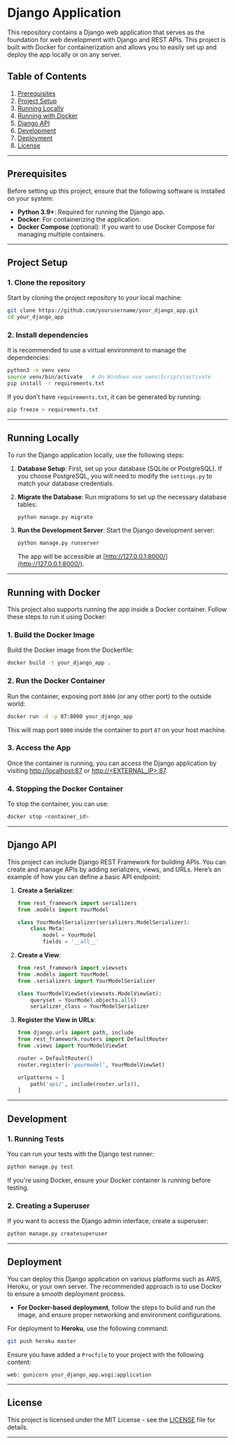 
# Django Application

This repository contains a Django web application that serves as the foundation for web development with Django and REST APIs. This project is built with Docker for containerization and allows you to easily set up and deploy the app locally or on any server.

## Table of Contents
1. [Prerequisites](#prerequisites)
2. [Project Setup](#project-setup)
3. [Running Locally](#running-locally)
4. [Running with Docker](#running-with-docker)
5. [Django API](#django-api)
6. [Development](#development)
7. [Deployment](#deployment)
8. [License](#license)

---

## Prerequisites

Before setting up this project, ensure that the following software is installed on your system:

- **Python 3.9+**: Required for running the Django app.
- **Docker**: For containerizing the application.
- **Docker Compose** (optional): If you want to use Docker Compose for managing multiple containers.

---

## Project Setup

### 1. Clone the repository

Start by cloning the project repository to your local machine:

```bash
git clone https://github.com/yourusername/your_django_app.git
cd your_django_app
```

### 2. Install dependencies

It is recommended to use a virtual environment to manage the dependencies:

```bash
python3 -m venv venv
source venv/bin/activate   # On Windows use venv\Scripts\activate
pip install -r requirements.txt
```

If you don’t have `requirements.txt`, it can be generated by running:

```bash
pip freeze > requirements.txt
```

---

## Running Locally

To run the Django application locally, use the following steps:

1. **Database Setup**:
   First, set up your database (SQLite or PostgreSQL). If you choose PostgreSQL, you will need to modify the `settings.py` to match your database credentials.

2. **Migrate the Database**:
   Run migrations to set up the necessary database tables:

   ```bash
   python manage.py migrate
   ```

3. **Run the Development Server**:
   Start the Django development server:

   ```bash
   python manage.py runserver
   ```

   The app will be accessible at [http://127.0.0.1:8000/](http://127.0.0.1:8000/).

---

## Running with Docker

This project also supports running the app inside a Docker container. Follow these steps to run it using Docker:

### 1. **Build the Docker Image**

Build the Docker image from the Dockerfile:

```bash
docker build -t your_django_app .
```

### 2. **Run the Docker Container**

Run the container, exposing port `8000` (or any other port) to the outside world:

```bash
docker run -d -p 87:8000 your_django_app
```

This will map port `8000` inside the container to port `87` on your host machine.

### 3. **Access the App**

Once the container is running, you can access the Django application by visiting [http://localhost:87](http://localhost:87) or [http://<EXTERNAL_IP>:87](http://<EXTERNAL_IP>:87).

### 4. **Stopping the Docker Container**

To stop the container, you can use:

```bash
docker stop <container_id>
```

---

## Django API

This project can include Django REST Framework for building APIs. You can create and manage APIs by adding serializers, views, and URLs. Here’s an example of how you can define a basic API endpoint:

1. **Create a Serializer**:

   ```python
   from rest_framework import serializers
   from .models import YourModel

   class YourModelSerializer(serializers.ModelSerializer):
       class Meta:
           model = YourModel
           fields = '__all__'
   ```

2. **Create a View**:

   ```python
   from rest_framework import viewsets
   from .models import YourModel
   from .serializers import YourModelSerializer

   class YourModelViewSet(viewsets.ModelViewSet):
       queryset = YourModel.objects.all()
       serializer_class = YourModelSerializer
   ```

3. **Register the View in URLs**:

   ```python
   from django.urls import path, include
   from rest_framework.routers import DefaultRouter
   from .views import YourModelViewSet

   router = DefaultRouter()
   router.register(r'yourmodel', YourModelViewSet)

   urlpatterns = [
       path('api/', include(router.urls)),
   ]
   ```

---

## Development

### 1. **Running Tests**

You can run your tests with the Django test runner:

```bash
python manage.py test
```

If you're using Docker, ensure your Docker container is running before testing.

### 2. **Creating a Superuser**

If you want to access the Django admin interface, create a superuser:

```bash
python manage.py createsuperuser
```

---

## Deployment

You can deploy this Django application on various platforms such as AWS, Heroku, or your own server. The recommended approach is to use Docker to ensure a smooth deployment process.

- **For Docker-based deployment**, follow the steps to build and run the image, and ensure proper networking and environment configurations.

For deployment to **Heroku**, use the following command:

```bash
git push heroku master
```

Ensure you have added a `Procfile` to your project with the following content:

```
web: gunicorn your_django_app.wsgi:application
```

---

## License

This project is licensed under the MIT License - see the [LICENSE](LICENSE) file for details.

---
